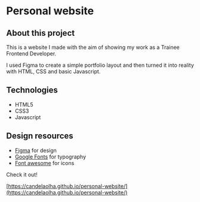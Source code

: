 # Personal website

## About this project

This is a website I made with the aim of showing my work as a Trainee Frontend Developer.

I used Figma to create a simple portfolio layout and then turned it into reality with HTML, CSS and basic Javascript.

## Technologies

- HTML5
- CSS3
- Javascript

## Design resources

- [Figma](https://www.figma.com/) for design
- [Google Fonts](https://fonts.google.com/) for typography
- [Font awesome](https://fontawesome.com/) for icons

Check it out!

[https://candelaolha.github.io/personal-website/](https://candelaolha.github.io/personal-website/)

